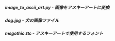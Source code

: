 ##### image_to_ascii_art.py - 画像をアスキーアートに変換
##### dog.jpg - 犬の画像ファイル
##### msgothic.ttc - アスキーアートで使用するフォント

